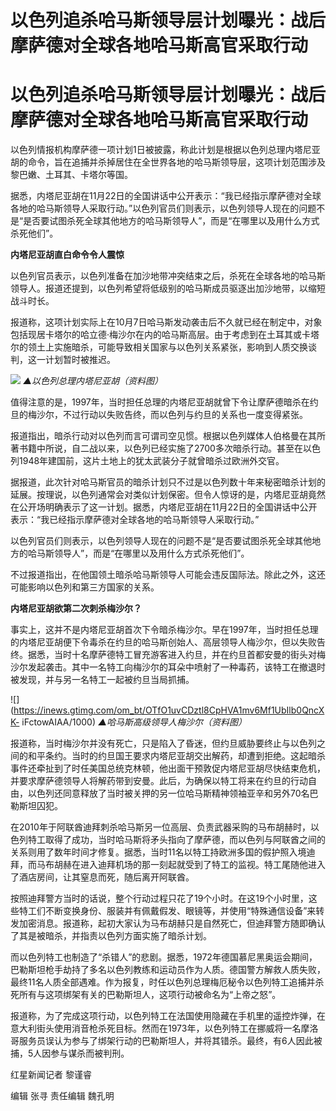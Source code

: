 # 以色列追杀哈马斯领导层计划曝光：战后摩萨德对全球各地哈马斯高官采取行动

# 以色列追杀哈马斯领导层计划曝光：战后摩萨德对全球各地哈马斯高官采取行动

以色列情报机构摩萨德一项计划1日被披露，称此计划是根据以色列总理内塔尼亚胡的命令，旨在追捕并杀掉居住在全世界各地的哈马斯领导层，这项计划范围涉及黎巴嫩、土耳其、卡塔尔等国。

据悉，内塔尼亚胡在11月22日的全国讲话中公开表示：“我已经指示摩萨德对全球各地的哈马斯领导人采取行动。”以色列官员们则表示，以色列领导人现在的问题不是“是否要试图杀死全球其他地方的哈马斯领导人”，而是“在哪里以及用什么方式杀死他们”。

**内塔尼亚胡直白命令令人震惊**

以色列官员表示，以色列准备在加沙地带冲突结束之后，杀死在全球各地的哈马斯领导人。报道还提到，以色列希望将低级别的哈马斯成员驱逐出加沙地带，以缩短战斗时长。

报道称，这项计划实际上在10月7日哈马斯发动袭击后不久就已经在制定中，对象包括现居卡塔尔的哈立德·梅沙尔在内的哈马斯高层。由于考虑到在土耳其或卡塔尔的领土上实施暗杀，可能导致相关国家与以色列关系紧张，影响到人质交换谈判，这一计划暂时被推迟。

![](https://inews.gtimg.com/om_bt/OQcMAtDtTiCfomq4ZTRYcX_bg5xSAhXzmYXqNwdxW65EgAA/1000)
_▲以色列总理内塔尼亚胡（资料图）_

值得注意的是，1997年，当时担任总理的内塔尼亚胡就曾下令让摩萨德暗杀在约旦的梅沙尔，不过行动以失败告终，而以色列与约旦的关系也一度变得紧张。

报道指出，暗杀行动对以色列而言可谓司空见惯。根据以色列媒体人伯格曼在其所著书籍中所说，自二战以来，以色列已经实施了2700多次暗杀行动。甚至在以色列1948年建国前，这片土地上的犹太武装分子就曾暗杀过欧洲外交官。

据报道，此次针对哈马斯官员的暗杀计划只不过是以色列数十年来秘密暗杀计划的延展。按理说，以色列通常会对类似计划保密。但令人惊讶的是，内塔尼亚胡竟然在公开场明确表示了这一计划。据悉，内塔尼亚胡在11月22日的全国讲话中公开表示：“我已经指示摩萨德对全球各地的哈马斯领导人采取行动。”

以色列官员们则表示，以色列领导人现在的问题不是“是否要试图杀死全球其他地方的哈马斯领导人”，而是“在哪里以及用什么方式杀死他们”。

不过报道指出，在他国领土暗杀哈马斯领导人可能会违反国际法。除此之外，这还可能影响以色列和第三方国家的关系。

**内塔尼亚胡欲第二次刺杀梅沙尔？**

事实上，这并不是内塔尼亚胡首次下令暗杀梅沙尔。早在1997年，当时担任总理的内塔尼亚胡便下令毒杀在约旦的哈马斯创始人、高层领导人梅沙尔，但以失败告终。据悉，当时十名摩萨德特工冒充游客进入约旦，并在约旦首都安曼的街头对梅沙尔发起袭击。其中一名特工向梅沙尔的耳朵中喷射了一种毒药，该特工在撤退时被发现，并与另一名特工一起被约旦当局抓捕。

![](https://inews.gtimg.com/om_bt/OTfO1uvCDztl8CpHVA1mv6Mf1UbIlb0QncXK-
iFctowAIAA/1000) _▲哈马斯高级领导人梅沙尔（资料图）_

报道称，当时梅沙尔并没有死亡，只是陷入了昏迷，但约旦威胁要终止与以色列之间的和平条约。当时的约旦国王要求内塔尼亚胡交出解药，却遭到拒绝。这起暗杀事件还牵扯到了时任美国总统克林顿，他出面干预敦促内塔尼亚胡尽快结束危机，并要求摩萨德领导人将解药带到安曼。此后，为确保以特工将来在约旦的行动自由，以色列还同意释放了当时被关押的另一位哈马斯精神领袖亚辛和另外70名巴勒斯坦囚犯。

在2010年于阿联酋迪拜刺杀哈马斯另一位高层、负责武器采购的马布胡赫时，以色列特工取得了成功，当时哈马斯将矛头指向了摩萨德，而以色列与阿联酋之间的关系则用了数年时间才修复。据悉，当时11名以特工持欧洲多国的假护照入境迪拜，而马布胡赫在进入迪拜机场的那一刻起就受到了特工的监视。特工尾随他进入了酒店房间，让其窒息而死，随后离开阿联酋。

按照迪拜警方当时的话说，整个行动过程只花了19个小时。在这19个小时里，这些特工们不断变换身份、服装并有佩戴假发、眼镜等，并使用“特殊通信设备”来转发加密消息。报道称，起初大家认为马布胡赫只是自然死亡，但迪拜警方随即确认了其是被暗杀，并指责以色列方面实施了暗杀计划。

而以色列特工也制造了“杀错人”的悲剧。据悉，1972年德国慕尼黑奥运会期间，巴勒斯坦枪手劫持了多名以色列教练和运动员作为人质。德国警方解救人质失败，最终11名人质全部遇难。作为报复，时任以色列总理梅厄秘令以色列特工追捕并杀死所有与这项绑架有关的巴勒斯坦人，这项行动被命名为“上帝之怒”。

报道称，为了完成这项行动，以色列特工在法国使用隐藏在手机里的遥控炸弹，在意大利街头使用消音枪杀死目标。然而在1973年，以色列特工在挪威将一名摩洛哥服务员误认为参与了绑架行动的巴勒斯坦人，并将其错杀。最终，有6人因此被捕，5人因参与谋杀而被判刑。

红星新闻记者 黎谨睿

编辑 张寻 责任编辑 魏孔明

